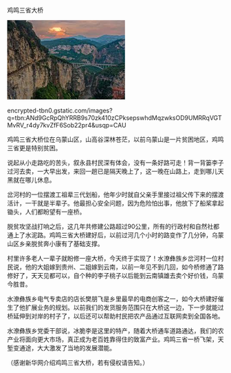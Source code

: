 鸡鸣三省大桥



![鸡鸣三省大桥](https://github.com/ywangnccu/ywang/blob/main/images/JIMING_BRIDGE.jpg)

encrypted-tbn0.gstatic.com/images?q=tbn:ANd9GcRpQhYRRB9s70zk410zCPksepswhdMqzwksOD9UMRRqVGTMvRV_r4dy7kvZfF6Sob22pr4&usqp=CAU


鸡鸣三省大桥位在乌蒙山区，山高谷深林苍茫，以前乌蒙山是一片贫困地区，鸡鸣三省更是特别贫困。

说起从小走路吃的苦头，叙永县村民深有体会，没有一条好路可走！背一背篓李子过河去卖，一大早出发，来回一趟已是隔天晚上了，这一晚在山路上，走到哪儿天黑就在哪儿休息。

岔河村的一位摆渡工祖辈三代划船，他年少时就自父亲手里接过祖父传下来的摆渡活计，一干就是半辈子。他最担心安全问题，因为危险怕出事，他放下了船桨拿起锄头，人们都盼望有一座桥。

脱贫攻坚战打响之后，这几年共修建公路超过90公里，所有的行政村和自然社都通上了水泥路。鸡鸣三省大桥建好后，以前过河几个小时的路变作了几分钟，乌蒙山区乡亲脱贫奔小康有了基础支撑。

村里许多老人一辈子就盼修一座大桥，今天终于实现了！水潦彝族乡岔河村一位村民说，他的大姐嫁到贵州、二姐嫁到云南，以前一年见不到几回，如今桥修通了路修好了，天天见都可以，自个种的李子桃子以后能到云南镇雄去卖个好价钱，乌蒙今胜昔。

水潦彝族乡电气专卖店的店长樊朋飞是乡里最早的电商创客之一，如今大桥建好催生了他扩展业务的规划。以前我们的发货服务范围只在大桥这一边，下一步就能过桥延伸到对岸的村子了，以后还可以帮助村民把农产品通过互联网卖到全国各地。

水潦彝族乡党委干部说，冰脆李是这里的特产，随着大桥通车道路通达，我们的农产业将面向更大市场，真正成为老百姓靠得住的致富产业。鸡鸣三省一桥飞架，天堑变通途，大大激发了当地的发展潜能。


（感谢新华网介绍鸡鸣三省大桥，若有侵权请告知。）
